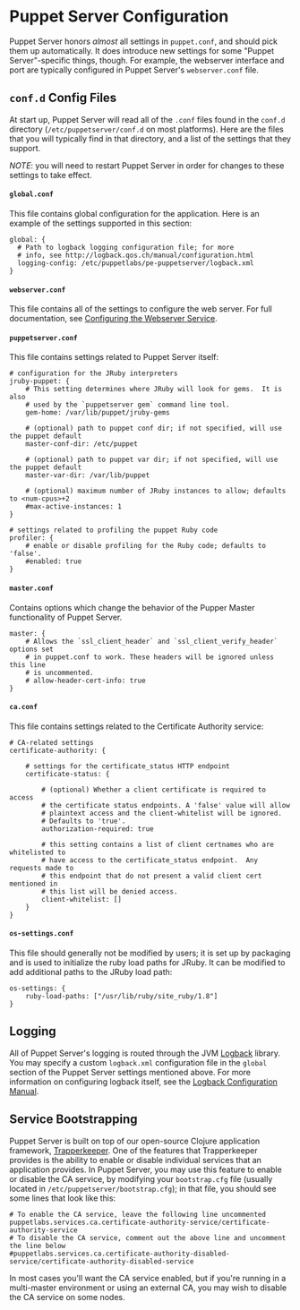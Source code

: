 Puppet Server Configuration
=====

Puppet Server honors *almost* all settings in `puppet.conf`, and should pick them
up automatically.  It does introduce new settings for some "Puppet Server"-specific
things, though.  For example, the webserver interface and port are typically
configured in Puppet Server's `webserver.conf` file.

`conf.d` Config Files
-----

At start up, Puppet Server will read all of the `.conf` files found in the
`conf.d` directory (`/etc/puppetserver/conf.d` on most platforms).  Here are the
files that you will typically find in that directory, and a list of the settings
that they support.

*NOTE*: you will need to restart Puppet Server in order for changes to these
settings to take effect.

#### `global.conf`

This file contains global configuration for the application.  Here is an
example of the settings supported in this section:

```
global: {
  # Path to logback logging configuration file; for more
  # info, see http://logback.qos.ch/manual/configuration.html
  logging-config: /etc/puppetlabs/pe-puppetserver/logback.xml
}
```

#### `webserver.conf`

This file contains all of the settings to configure the web server.  For
full documentation, see
[Configuring the Webserver Service](https://github.com/puppetlabs/trapperkeeper-webserver-jetty9/blob/master/doc/jetty-config.md).

#### `puppetserver.conf`

This file contains settings related to Puppet Server itself:

```
# configuration for the JRuby interpreters
jruby-puppet: {
    # This setting determines where JRuby will look for gems.  It is also
    # used by the `puppetserver gem` command line tool.
    gem-home: /var/lib/puppet/jruby-gems

    # (optional) path to puppet conf dir; if not specified, will use the puppet default
    master-conf-dir: /etc/puppet

    # (optional) path to puppet var dir; if not specified, will use the puppet default
    master-var-dir: /var/lib/puppet

    # (optional) maximum number of JRuby instances to allow; defaults to <num-cpus>+2
    #max-active-instances: 1
}

# settings related to profiling the puppet Ruby code
profiler: {
    # enable or disable profiling for the Ruby code; defaults to 'false'.
    #enabled: true
}
```

#### `master.conf`

Contains options which change the behavior of the Pupper Master functionality
of Puppet Server.

```
master: {
    # Allows the `ssl_client_header` and `ssl_client_verify_header` options set
    # in puppet.conf to work. These headers will be ignored unless this line 
    # is uncommented.
    # allow-header-cert-info: true
}
```

#### `ca.conf`

This file contains settings related to the Certificate Authority service:

```
# CA-related settings
certificate-authority: {

    # settings for the certificate_status HTTP endpoint
    certificate-status: {
    
        # (optional) Whether a client certificate is required to access
        # the certificate status endpoints. A 'false' value will allow
        # plaintext access and the client-whitelist will be ignored.
        # Defaults to 'true'.
        authorization-required: true

        # this setting contains a list of client certnames who are whitelisted to
        # have access to the certificate_status endpoint.  Any requests made to
        # this endpoint that do not present a valid client cert mentioned in
        # this list will be denied access.
        client-whitelist: []
    }
}
```

#### `os-settings.conf`

This file should generally not be modified by users; it is set up by packaging
and is used to initialize the ruby load paths for JRuby.  It can be modified
to add additional paths to the JRuby load path:

```
os-settings: {
    ruby-load-paths: ["/usr/lib/ruby/site_ruby/1.8"]
}
```

Logging
-----

All of Puppet Server's logging is routed through the JVM [Logback](http://logback.qos.ch/)
library.  You may specify a custom `logback.xml` configuration file in the `global`
section of the Puppet Server settings mentioned above.  For more information on
configuring logback itself, see the [Logback Configuration Manual](http://logback.qos.ch/manual/configuration.html).

Service Bootstrapping
-----

Puppet Server is built on top of our open-source Clojure application framework,
[Trapperkeeper](https://github.com/puppetlabs/trapperkeeper).  One of the features
that Trapperkeeper provides is the ability to enable or disable individual
services that an application provides.  In Puppet Server, you may use this
feature to enable or disable the CA service, by modifying your `bootstrap.cfg` file
(usually located in `/etc/puppetserver/bootstrap.cfg`); in that file, you should
see some lines that look like this:

```
# To enable the CA service, leave the following line uncommented
puppetlabs.services.ca.certificate-authority-service/certificate-authority-service
# To disable the CA service, comment out the above line and uncomment the line below
#puppetlabs.services.ca.certificate-authority-disabled-service/certificate-authority-disabled-service
```

In most cases you'll want the CA service enabled, but if you're running in
a multi-master environment or using an external CA, you may wish to disable
the CA service on some nodes.
